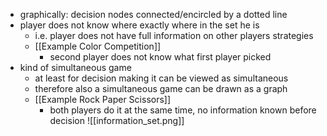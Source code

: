 - graphically: decision nodes connected/encircled by a dotted line
- player does not know where exactly where in the set he is
	- i.e. player does not have full information on other players strategies
	- [[Example Color Competition]]
		- second player does not know what first player picked
- kind of simultaneous game
	- at least for decision making it can be viewed as simultaneous
	- therefore also a simultaneous game can be drawn as a graph
	- [[Example Rock Paper Scissors]]
		- both players do it at the same time, no information known before decision
![[information_set.png]]